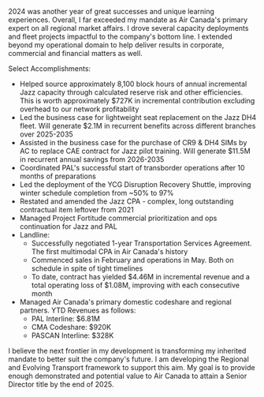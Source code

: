 2024 was another year of great successes and unique learning experiences. Overall, I far exceeded my mandate as Air Canada's primary expert on all regional market affairs. I drove several capacity deployments and fleet projects impactful to the company's bottom line. I extended beyond my operational domain to help deliver results in corporate, commercial and financial matters as well.

Select Accomplishments:
- Helped source approximately 8,100 block hours of annual incremental Jazz capacity through calculated reserve risk and other efficiencies. This is worth approximately $727K in incremental contribution excluding overhead to our network profitability
- Led the business case for lightweight seat replacement on the Jazz DH4 fleet. Will generate $2.1M in recurrent benefits across different branches over 2025-2035
- Assisted in the business case for the purchase of CR9 & DH4 SIMs by AC to replace CAE contract for Jazz pilot training. Will generate $11.5M in recurrent annual savings from 2026-2035
- Coordinated PAL's successful start of transborder operations after 10 months of preparations
- Led the deployment of the YCG Disruption Recovery Shuttle, improving winter schedule completion from ~50% to 97%
- Restated and amended the Jazz CPA - complex, long outstanding contractual item leftover from 2021
- Managed Project Fortitude commercial prioritization and ops continuation for Jazz and PAL
- Landline:
	- Successfully negotiated 1-year Transportation Services Agreement. The first multimodal CPA in Air Canada's history
	- Commenced sales in February and operations in May. Both on schedule in spite of tight timelines
	- To date, contract has yielded $4.46M in incremental revenue and a total operating loss of $1.08M, improving with each consecutive month
- Managed Air Canada's primary domestic codeshare and regional partners. YTD Revenues as follows:
	- PAL Interline: $6.81M
	- CMA Codeshare: $920K
	- PASCAN Interline: $328K

I believe the next frontier in my development is transforming my inherited mandate to better suit the company's future. I am developing the Regional and Evolving Transport framework to support this aim. My goal is to provide enough demonstrated and potential value to Air Canada to attain a Senior Director title by the end of 2025.